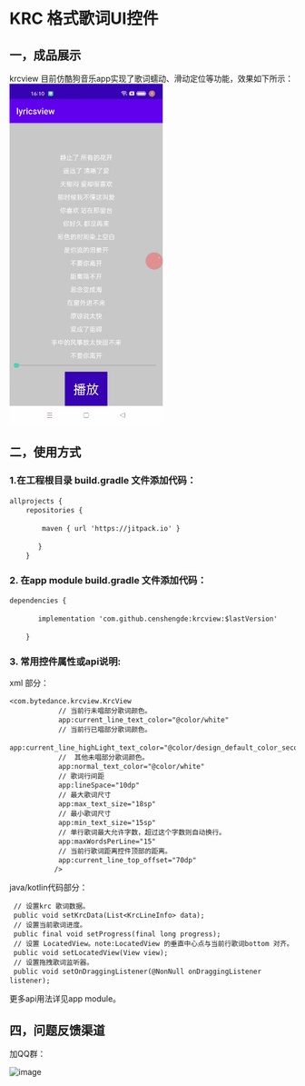 # KRC 格式歌词UI控件
## 一，成品展示
krcview 目前仿酷狗音乐app实现了歌词蠕动、滑动定位等功能，效果如下所示：
![image](https://github.com/censhengde/krcview/blob/master/res/krcview.gif)
## 二，使用方式
### 1.在工程根目录 build.gradle 文件添加代码：
```agsl
allprojects {
    repositories {
			
        maven { url 'https://jitpack.io' }

       }
	}
```
### 2. 在app module build.gradle 文件添加代码：
```agsl
dependencies {

       implementation 'com.github.censhengde:krcview:$lastVersion'

	}
```
### 3. 常用控件属性或api说明:
xml 部分：
```agsl
<com.bytedance.krcview.KrcView
            // 当前行未唱部分歌词颜色。
            app:current_line_text_color="@color/white" 
            // 当前行已唱部分歌词颜色。
            app:current_line_highLight_text_color="@color/design_default_color_secondary_variant"
            //  其他未唱部分歌词颜色。
            app:normal_text_color="@color/white"
            // 歌词行间距
            app:lineSpace="10dp"
            // 最大歌词尺寸
            app:max_text_size="18sp"
            // 最小歌词尺寸
            app:min_text_size="15sp"
            // 单行歌词最大允许字数，超过这个字数则自动换行。
            app:maxWordsPerLine="15"
            // 当前行歌词距离控件顶部的距离。
            app:current_line_top_offset="70dp"
           />
```
java/kotlin代码部分：
```agsl
 // 设置krc 歌词数据。
 public void setKrcData(List<KrcLineInfo> data);
 // 设置当前歌词进度。
 public final void setProgress(final long progress);
 // 设置 LocatedView。note:LocatedView 的垂直中心点与当前行歌词bottom 对齐。
 public void setLocatedView(View view); 
 // 设置拖拽歌词监听器。
 public void setOnDraggingListener(@NonNull onDraggingListener listener);
```
更多api用法详见app module。
## 四，问题反馈渠道
加QQ群：

![image](https://github.com/censhengde/rv-multi-itemtype/blob/master/image/MultiAdapter%E9%97%AE%E9%A2%98%E5%8F%8D%E9%A6%88%E7%BE%A4%E7%BE%A4%E8%81%8A%E4%BA%8C%E7%BB%B4%E7%A0%81.png)
